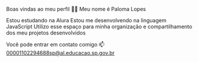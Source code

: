 Boas vindas ao meu perfil 💙💙
Meu nome é Paloma Lopes

Estou estudando na Alura
Estou me desenvolvendo na linguagem JavaScript
Utilizo esse espaço para minha organização e compartilhamento dos meu projetos desenvolvidos

Você pode entrar em contato comigo 📫
00001102294688sp@al.educacao.sp.gov.br
